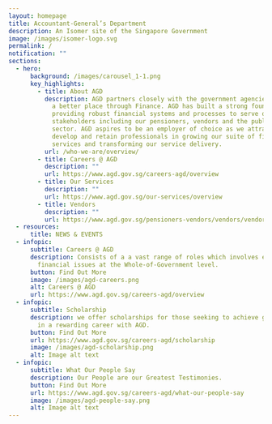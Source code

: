 ```yaml
---
layout: homepage
title: Accountant-General’s Department
description: An Isomer site of the Singapore Government
image: /images/isomer-logo.svg
permalink: /
notification: ""
sections:
  - hero:
      background: /images/carousel_1-1.png
      key_highlights:
        - title: About AGD
          description: AGD partners closely with the government agencies to make Singapore
            a better place through Finance. AGD has built a strong foundation in
            providing robust financial systems and processes to serve our key
            stakeholders including our pensioners, vendors and the public
            sector. AGD aspires to be an employer of choice as we attract,
            develop and retain professionals in growing our suite of finance
            services and transforming our service delivery.
          url: /who-we-are/overview/
        - title: Careers @ AGD
          description: ""
          url: https://www.agd.gov.sg/careers-agd/overview
        - title: Our Services
          description: ""
          url: https://www.agd.gov.sg/our-services/overview
        - title: Vendors
          description: ""
          url: https://www.agd.gov.sg/pensioners-vendors/vendors/vendors@gov
  - resources:
      title: NEWS & EVENTS
  - infopic:
      subtitle: Careers @ AGD
      description: Consists of a a vast range of roles which involves examining
        financial issues at the Whole-of-Government level.
      button: Find Out More
      image: /images/agd-careers.png
      alt: Careers @ AGD
      url: https://www.agd.gov.sg/careers-agd/overview
  - infopic:
      subtitle: Scholarship
      description: we offer scholarships for those seeking to achieve greater heights
        in a rewarding career with AGD.
      button: Find Out More
      url: https://www.agd.gov.sg/careers-agd/scholarship
      image: /images/agd-scholarship.png
      alt: Image alt text
  - infopic:
      subtitle: What Our People Say
      description: Our People are our Greatest Testimonies.
      button: Find Out More
      url: https://www.agd.gov.sg/careers-agd/what-our-people-say
      image: /images/agd-people-say.png
      alt: Image alt text
---
```

